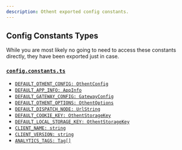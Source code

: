```yaml
---
description: Othent exported config constants.
---
```


## Config Constants Types

While you are most likely no going to need to access these constants directly, they have been exported just in case.

### [`config.constants.ts`](https://github.com/Othent/KeyManagementService/blob/main/src/lib/config/config.constants.ts)

- [`DEFAULT_OTHENT_CONFIG: OthentConfig`](./constructor.md#options-othentoptions)
- [`DEFAULT_APP_INFO: AppInfo`](./constructor.md#appinfo-appinfo)
- [`DEFAULT_GATEWAY_CONFIG: GatewayConfig`](./typescript-types.md#:~:text=interface%20GatewayConfig)
- [`DEFAULT_OTHENT_OPTIONS: OthentOptions`](./constructor.md#options-othentoptions)
- [`DEFAULT_DISPATCH_NODE: UrlString`](./typescript-types.md#:~:text=type%20UrlString)
- [`DEFAULT_COOKIE_KEY: OthentStorageKey`](./typescript-types.md#:~:text=type%20OthentStorageKey)
- [`DEFAULT_LOCAL_STORAGE_KEY: OthentStorageKey`](./typescript-types.md#:~:text=type%20OthentStorageKey)
- [`CLIENT_NAME: string`](./wallet-name.md)
- [`CLIENT_VERSION: string`](./wallet-version.md)
- [`ANALYTICS_TAGS: Tag[]`](./constructor.md#appinfo-appinfo)
